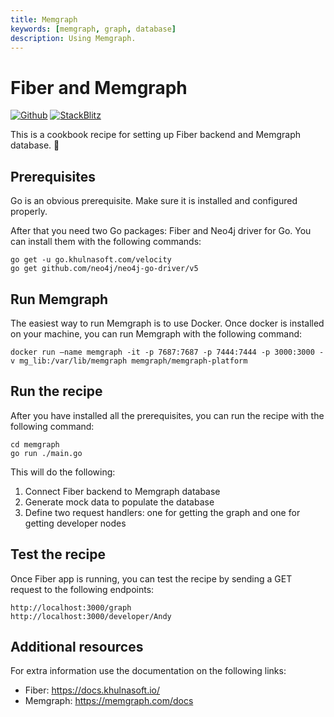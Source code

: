 ```yaml
---
title: Memgraph
keywords: [memgraph, graph, database]
description: Using Memgraph.
---
```


# Fiber and Memgraph

[![Github](https://img.shields.io/static/v1?label=&message=Github&color=2ea44f&style=for-the-badge&logo=github)](https://github.com/khulnasoft/recipes/tree/master/memgraph) [![StackBlitz](https://img.shields.io/static/v1?label=&message=StackBlitz&color=2ea44f&style=for-the-badge&logo=StackBlitz)](https://stackblitz.com/github/khulnasoft/recipes/tree/master/memgraph)

This is a cookbook recipe for setting up Fiber backend and Memgraph database. 🚀

## Prerequisites

Go is an obvious prerequisite. Make sure it is installed and configured properly.

After that you need two Go packages: Fiber and Neo4j driver for Go. You can install them with the following commands:

```
go get -u go.khulnasoft.com/velocity
go get github.com/neo4j/neo4j-go-driver/v5
```

## Run Memgraph

The easiest way to run Memgraph is to use Docker.
Once docker is installed on your machine, you can run Memgraph with the following command:

```
docker run –name memgraph -it -p 7687:7687 -p 7444:7444 -p 3000:3000 -v mg_lib:/var/lib/memgraph memgraph/memgraph-platform
```

## Run the recipe

After you have installed all the prerequisites, you can run the recipe with the following command:

```
cd memgraph
go run ./main.go
```

This will do the following:

1. Connect Fiber backend to Memgraph database
2. Generate mock data to populate the database
3. Define two request handlers: one for getting the graph and one for getting developer nodes

## Test the recipe

Once Fiber app is running, you can test the recipe by sending a GET request to the following endpoints:

```
http://localhost:3000/graph
http://localhost:3000/developer/Andy
```

## Additional resources

For extra information use the documentation on the following links:
- Fiber: https://docs.khulnasoft.io/
- Memgraph: https://memgraph.com/docs
